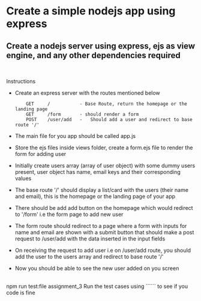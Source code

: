 # Create a simple nodejs app using express

## Create a nodejs server using express, ejs as view engine, and any other dependencies required

<br />

Instructions
* Create an express server with the routes mentioned below
    ```
        GET     /           - Base Route, return the homepage or the landing page
        GET     /form       - should render a form       
        POST    /user/add   -   Should add a user and redirect to base route '/'
    ```

* The main file for you app should be called app.js
* Store the ejs files inside views folder, create a form.ejs file to render the form for adding user
* Initially create users array (array of user object) with some dummy users present, user object has name, email keys and their corresponding values
* The base route '/' should display a list/card with the users (their name and email), this is the homepage or the landing page of your app
* There should be add add button on the homepage which would redirect to '/form' i.e the form page to add new user
* The form route should redirect to a page where a form with inputs for name and email are shown with a submit button that should make a post request to /user/add with the data inserted in the input fields
* On receiving the request to add user i.e on /user/add route, you should add the user to the users array and redirect to base route '/'
* Now you should be able to see the new user added on you screen

<br/>
npm run test:file assignment_3
Run the test cases using `````` to see if you code is fine